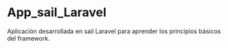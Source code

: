 # App_sail_Laravel
Aplicación desarrollada en sail Laravel para aprender los principios básicos del framework.
